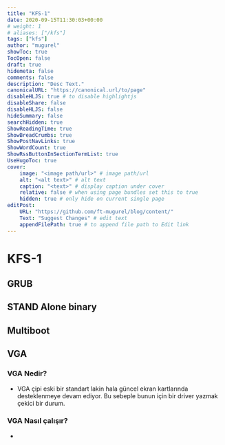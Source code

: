 ```yaml
---
title: "KFS-1"
date: 2020-09-15T11:30:03+00:00
# weight: 1
# aliases: ["/kfs"]
tags: ["kfs"]
author: "mugurel"
showToc: true
TocOpen: false
draft: true 
hidemeta: false
comments: false
description: "Desc Text."
canonicalURL: "https://canonical.url/to/page"
disableHLJS: true # to disable highlightjs
disableShare: false
disableHLJS: false
hideSummary: false
searchHidden: true
ShowReadingTime: true
ShowBreadCrumbs: true
ShowPostNavLinks: true
ShowWordCount: true
ShowRssButtonInSectionTermList: true
UseHugoToc: true
cover:
    image: "<image path/url>" # image path/url
    alt: "<alt text>" # alt text
    caption: "<text>" # display caption under cover
    relative: false # when using page bundles set this to true
    hidden: true # only hide on current single page
editPost:
    URL: "https://github.com/ft-mugurel/blog/content/"
    Text: "Suggest Changes" # edit text
    appendFilePath: true # to append file path to Edit link
---
```


# KFS-1
## GRUB
## STAND Alone binary
## Multiboot

## VGA
### VGA Nedir?
- VGA çipi eski bir standart lakin hala güncel ekran kartlarında desteklenmeye devam ediyor. Bu sebeple bunun için bir driver yazmak çekici bir durum.
### VGA Nasıl çalışır?
-

